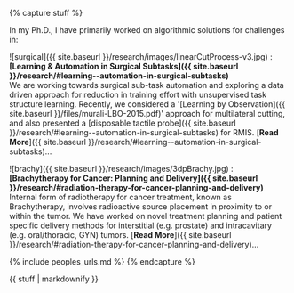{% capture stuff %}

In my Ph.D., I have primarily worked on algorithmic solutions for challenges in:

![surgical]({{ site.baseurl }}/research/images/linearCutProcess-v3.jpg)
: **[Learning & Automation in Surgical Subtasks]({{ site.baseurl }}/research/#learning--automation-in-surgical-subtasks)**  
We are working towards surgical sub-task automation and exploring a data driven approach for reduction in training effort with unsupervised task structure learning. Recently, we considered a '[Learning by Observation]({{ site.baseurl }}/files/murali-LBO-2015.pdf)' approach for multilateral cutting, and also presented a [disposable tactile probe]({{ site.baseurl }}/research/#learning--automation-in-surgical-subtasks) for RMIS.
[**Read More**]({{ site.baseurl }}/research/#learning--automation-in-surgical-subtasks)...  

![brachy]({{ site.baseurl }}/research/images/3dpBrachy.jpg)
: **[Brachytherapy for Cancer: Planning and Delivery]({{ site.baseurl }}/research/#radiation-therapy-for-cancer-planning-and-delivery)**  
Internal form of radiotherapy for cancer treatment, known as Brachytherapy, involves radioactive source placement in proximity to or within the tumor. We have worked on novel treatment planning and patient specific delivery methods for interstitial (e.g. prostate) and intracavitary (e.g. oral/thoracic, GYN) tumors.
[**Read More**]({{ site.baseurl }}/research/#radiation-therapy-for-cancer-planning-and-delivery)...  

{% include peoples_urls.md %}
{% endcapture %}

<div class="projects">
{{ stuff | markdownify }}
</div>
